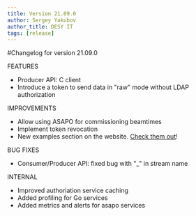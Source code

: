 ```yaml
---
title: Version 21.09.0
author: Sergey Yakubov
author_title: DESY IT
tags: [release]
---
```


#Changelog for version 21.09.0

FEATURES
* Producer API: C client
* Introduce a token to send data in "raw" mode without LDAP authorization

IMPROVEMENTS
* Allow using ASAPO for commissioning beamtimes
* Implement token revocation
* New examples section on the website. [Check them out](/docs/cookbook/overview)!

BUG FIXES
* Consumer/Producer API: fixed bug with "_" in stream name 

INTERNAL
* Improved authoriation service caching
* Added profiling for Go services
* Added metrics and alerts for asapo services
